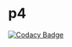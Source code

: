 # p4
[![Codacy Badge](https://api.codacy.com/project/badge/Grade/0e9e45990b054846877d41a4b3de630d)](https://app.codacy.com/app/cocoa-wafer/p4?utm_source=github.com&utm_medium=referral&utm_content=cocoa-wafer/p4&utm_campaign=Badge_Grade_Settings)